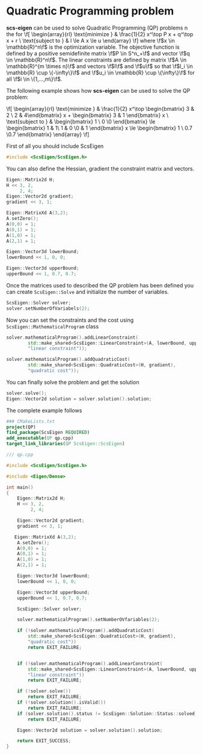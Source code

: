 # Quadratic Programming problem

**scs-eigen** can be used to solve Quadratic Programming (QP) problems n the for
\f[
\begin{array}{rl}
\text{minimize }      &  \frac{1}{2} x^\top P x + q^\top x + r \\
\text{subject to }    &  l \le A x \le u
\end{array}
\f]
where \f$x \in \mathbb{R}^n\f$ is the optimization variable. The objective function is defined by a positive semidefinite matrix \f$P \in S^n_+\f$ and vector \f$q \in \mathbb{R}^n\f$. The linear constraints are defined by matrix \f$A \in \mathbb{R}^{m \times n}\f$ and vectors \f$l\f$ and \f$u\f$ so that \f$l_i \in \mathbb{R} \cup \{-\infty\}\f$ and \f$u_i \in \mathbb{R} \cup \{\infty\}\f$ for all \f$i \in \{1,...,m\}\f$.

The following example shows how **scs-eigen** can be used to solve the QP problem:

\f[
\begin{array}{rl}
\text{minimize }      &  \frac{1}{2} x^\top \begin{bmatrix} 3 & 2 \\ 2 & 4\end{bmatrix} x + \begin{bmatrix} 3 & 1 \end{bmatrix} x \\
\text{subject to }    &  \begin{bmatrix} 1 \\ 0 \\0  \end{bmatrix} \le \begin{bmatrix} 1  & 1\\ 1 & 0 \\0 & 1  \end{bmatrix} x \le \begin{bmatrix} 1 \\ 0.7 \\0.7  \end{bmatrix}
\end{array}
\f]

First of all you should include ScsEigen

```cpp
#include <ScsEigen/ScsEigen.h>
```

You can also define the Hessian, gradient the constraint matrix and vectors.

```cpp
Eigen::Matrix2d H;
H << 3, 2,
     2, 4;
Eigen::Vector2d gradient;
gradient << 3, 1;

Eigen::MatrixXd A(3,2);
A.setZero();
A(0,0) = 1;
A(0,1) = 1;
A(1,0) = 1;
A(2,1) = 1;

Eigen::Vector3d lowerBound;
lowerBound << 1, 0, 0;

Eigen::Vector3d upperBound;
upperBound << 1, 0.7, 0.7;
```

Once the matrices used to described the QP problem has been defined you can create `ScsEigen::Solve` and initialize the number of variables.

```cpp
ScsEigen::Solver solver;
solver.setNumberOfVariabels(2);
```

Now you can set the constraints and the cost using `ScsEigen::MathematicalProgram` class

```cpp
solver.mathematicalProgram().addLinearConstraint(
        std::make_shared<ScsEigen::LinearConstraint>(A, lowerBound, upperBound),
        "linear constraint"));

solver.mathematicalProgram().addQuadraticCost(
        std::make_shared<ScsEigen::QuadraticCost>(H, gradient),
        "quadratic cost"));

```

You can finally solve the problem and get the solution
```cpp
solver.solve();
Eigen::Vector2d solution = solver.solution().solution;
```

The complete example follows

```cmake
### CMakeLists.txt
project(QP)
find_package(ScsEigen REQUIRED)
add_executable(QP qp.cpp)
target_link_libraries(QP ScsEigen::ScsEigen)
```

```cpp
/// qp.cpp

#include <ScsEigen/ScsEigen.h>

#include <Eigen/Dense>

int main()
{
    Eigen::Matrix2d H;
    H << 3, 2,
         2, 4;

    Eigen::Vector2d gradient;
    gradient << 3, 1;

   Eigen::MatrixXd A(3,2);
    A.setZero();
    A(0,0) = 1;
    A(0,1) = 1;
    A(1,0) = 1;
    A(2,1) = 1;

    Eigen::Vector3d lowerBound;
    lowerBound << 1, 0, 0;

    Eigen::Vector3d upperBound;
    upperBound << 1, 0.7, 0.7;

    ScsEigen::Solver solver;

    solver.mathematicalProgram().setNumberOVfariables(2);

    if (!solver.mathematicalProgram().addQuadraticCost(
        std::make_shared<ScsEigen::QuadraticCost>(H, gradient),
        "quadratic cost"))
        return EXIT_FAILURE;


    if (!solver.mathematicalProgram().addLinearConstraint(
        std::make_shared<ScsEigen::LinearConstraint>(A, lowerBound, upperBound),
        "linear constraint"))
        return EXIT_FAILURE;

    if (!solver.solve())
        return EXIT_FAILURE;
    if (!solver.solution().isValid())
        return EXIT_FAILURE;
    if (solver.solution().status != ScsEigen::Solution::Status::solved)
        return EXIT_FAILURE;

    Eigen::Vector2d solution = solver.solution().solution;

    return EXIT_SUCCESS;
}
```